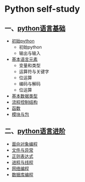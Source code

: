 # Python self-study
## 一、[python语言基础](./1.python语言基础)
- [初始python](./1.python语言基础/1.初始python)
  - 初始python
  - 输出与输入
- [基本语言元素](./1.python语言基础/2.基本语言元素)
  - 变量和类型
  - 运算符与关键字
  - 位运算
  - 编码与解码
  - 位运算
- [基本数据类型](./1.python语言基础/3.基本数据类型)
- [流程控制结构](./1.python语言基础/4.流程控制结构)
-  [函数](./1.python语言基础/5.函数)
- [模块与包](./1.python语言基础/6.模块与包)
## 二、[python语言进阶](./2.python语言进阶)   
- [面向对象编程](./2.python语言进阶/1.面向对象编程)   
- [文件与异常](./2.python语言进阶/2.文件与异常)   
- [正则表达式](./2.python语言进阶/3.正则表达式)   
- [进程与线程](./2.python语言进阶/4.进程与线程)   
- [网络编程](./2.python语言进阶/5.网络编程)   
- [数据库编程](./2.python语言进阶/6.数据库编程)   
